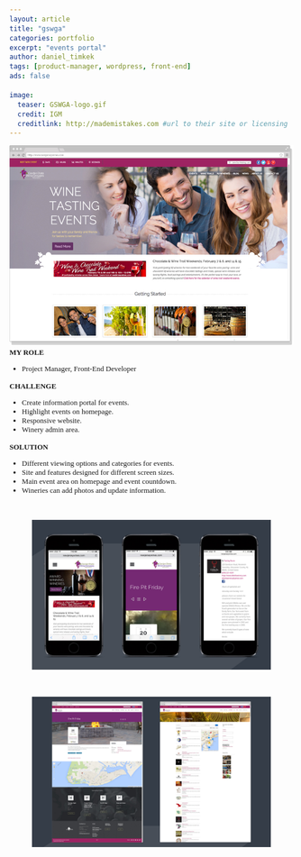 ```yaml
---
layout: article
title: "gswga"
categories: portfolio
excerpt: "events portal"
author: daniel_timkek
tags: [product-manager, wordpress, front-end]
ads: false

image:
  teaser: GSWGA-logo.gif
  credit: IGM
  creditlink: http://mademistakes.com #url to their site or licensing
---
```

<div style="width:100%; overflow: auto;">
	<div class="top-image"><img src="../../images/GSWGA-Homepage.jpg"></div>

<div class="desc"><span style="font-family: adelle-sans; font-size: 13px; font-weight:600;">MY ROLE</span><br>
<ul style="font-family: adelle-sans; font-size: 13px; font-weight:500;">
<li style="font-family: adelle-sans; font-size: 13px; font-weight:500;">Project Manager, Front-End Developer</li>
</ul>
<span style="font-family: adelle-sans; font-size: 13px; font-weight:600;">CHALLENGE</span>
<ul style="font-family: adelle-sans; font-size: 13px; font-weight:500;">
<li style="font-family: adelle-sans; font-size: 13px; font-weight:500;">Create information portal for events.</li>
<li style="font-family: adelle-sans; font-size: 13px; font-weight:500;">Highlight events on homepage.</li>
<li style="font-family: adelle-sans; font-size: 13px; font-weight:500;">Responsive website.</li>
<li style="font-family: adelle-sans; font-size: 13px; font-weight:500;">Winery admin area.</li>
</ul>
<span style="font-family: adelle-sans; font-size: 13px; font-weight:600;">SOLUTION</span>
<ul style="font-family: adelle-sans; font-size: 13px; font-weight:500;">
<li style="font-family: adelle-sans; font-size: 13px; font-weight:500;">Different viewing options and categories for events.
</li>
<li style="font-family: adelle-sans; font-size: 13px; font-weight:500;">Site and features designed for different screen sizes.
</li>
<li style="font-family: adelle-sans; font-size: 13px; font-weight:500;">Main event area on homepage and event countdown.
</li>
<li style="font-family: adelle-sans; font-size: 13px; font-weight:500;">Wineries can add photos and update information.</li>
</ul>
</div>
</div>
<br>
<figure>
     <img src="../../images/GSWGA-Pages-Mobile.jpg" alt="gswga mobile">
</figure>
<br>
<figure>
     <img src="../../images/GSWGA-Pages.jpg" alt="gswga page">
</figure>
